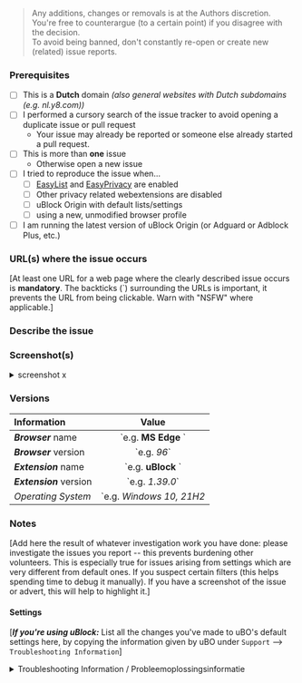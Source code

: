 <!-- Replace the bracketed [...] placeholders with your own information. -->

> Any additions, changes or removals is at the Authors discretion.  
You're free to counterargue (to a certain point) if you disagree with the decision.  
To avoid being banned, don't constantly re-open or create new (related) issue reports.  

### Prerequisites
<!-- Check the appropriate boxes before you submit your issue -->

- [ ] This is a **Dutch** domain *(also general websites with Dutch subdomains (e.g. nl.y8.com))*
- [ ] I performed a cursory search of the issue tracker to avoid opening a duplicate issue or pull request
    - Your issue may already be reported or someone else already started a pull request.
- [ ] This is more than **one** issue 
    - Otherwise open a new issue
- [ ] I tried to reproduce the issue when...
    - [ ] [EasyList](https://easylist.to/easylist/easylist.txt) and [EasyPrivacy](https://easylist.to/easylist/easyprivacy.txt) are enabled
    - [ ] Other privacy related webextensions are disabled <!-- Just to ensure there is no issues or conflicts with other webbrowser extensions. -->
    - [ ] uBlock Origin with default lists/settings
    - [ ] using a new, unmodified browser profile
- [ ] I am running the latest version of uBlock Origin (or Adguard or Adblock Plus, etc.)

### URL(s) where the issue occurs
[At least one URL for a web page where the clearly described issue occurs is **mandatory**. The backticks (`) surrounding the URLs is important, it prevents the URL from being clickable. Warn with "NSFW" where applicable.]

### Describe the issue
<!-- [Be as clear as possible: nobody can read mind, and nobody is looking at your issue over your shoulder.]  
[Just a description of the issues when you visit the sites. Or steps on reproducing this] -->

### Screenshot(s)
<!-- [Screenshot(s) for difficult to describe visual issues are **mandatory**. Post links instead of **Inline Images** for Screenshots containing **Adult material**.] -->
<!-- [Replace `![image](%screenshot_url%)` below with a link to the screenshot of the problem. Also, you can paste image from clipboard instead. It will be automatically loaded.  
If you have multiple screenshots just copy-paste the 3 line below. Please remove the `x` after screenshot with a number if you uploaded a screenshot.] -->
<details><summary> screenshot x </summary>

![image](%screenshot_url%)

</details> 

### Versions
<!-- delete the "e.g." and put between the "**" your own information. Put between the "_" the version number of your browser/extension --> 
| Information             | Value                 |
| :---                    |         :---:         |
| ***Browser*** name      | \`e.g. **MS Edge** \` |
| ***Browser*** version   | \`e.g. _96_\`         | 
| ***Extension*** name    | \`e.g. **uBlock** \`  |
| ***Extension*** version | \`e.g. _1.39.0_\`     |
| *Operating System*      | \`e.g. *Windows 10, 21H2* |

### Notes
[Add here the result of whatever investigation work you have done: please investigate the issues you report -- this prevents burdening other volunteers. This is especially true for issues arising from settings which are very different from default ones. 
If you suspect certain filters (this helps spending time to debug it manually).
If you have a screenshot of the issue or advert, this will help to highlight it.]

#### Settings
[***If you're using uBlock:*** List all the changes you've made to uBO's default settings here, by copying the information given by uBO under `Support` --> `Troubleshooting Information`]
<details>
<summary>Troubleshooting Information / Probleemoplossingsinformatie</summary>
      
```yaml
<!-- Put the copied text here, by replacing this line / Zet hier de gekopieerde tekst neer, door deze regel te overschrijven -->
```
</details>
